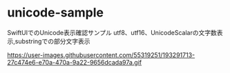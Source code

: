 # unicode-sample

SwiftUIでのUnicode表示確認サンプル
utf8、utf16、UnicodeScalarの文字数表示,substringでの部分文字表示

https://user-images.githubusercontent.com/55319251/193291713-27c474e6-e70a-470a-9a22-9656dcada97a.gif

